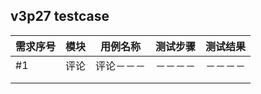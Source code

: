 ## v3p27 testcase



| 需求序号|模块      |用例名称      |测试步骤      |  测试结果    |
| ---- | ---- | ---- | ---- | ---- |
|   #1   |   评论   |  评论－－－    | －－－－     |  －－－－    |
|      |      |      |      |      |
|      |      |      |      |      |


